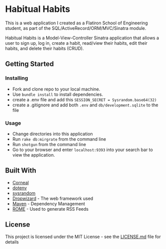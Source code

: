 # Habitual Habits

This is a web application I created as a Flatiron School of Engineering student, as part of the SQL/ActiveRecord/ORM/MVC/Sinatra module.

Habitual Habits is a Model-View-Controller Sinatra application that allows a user to sign up, log in, create a habit, read/view their habits, edit their habits, and delete their habits (CRUD).

## Getting Started

### Installing

- Fork and clone repo to your local machine.
- Use ```bundle install``` to install dependencies.
- create a .env file and add this ```SESSION_SECRET = Sysrandom.base64(32)```
- create a .gitignore and add both ```.env``` and 
```db/development.sqlite``` to the file 

### Usage

- Change directories into this application
- Run ```rake db:mirgrate``` from the command line
- Run ```shotgun``` from the command line 
- Go to your browser and enter ```localhost:9393``` into your search bar to view the application.

## Built With
* [Corneal](https://github.com/thebrianemory/corneal)
* [dotenv](https://github.com/motdotla/dotenv)
* [sysrandom](https://github.com/cryptosphere/sysrandom)
* [Dropwizard](http://www.dropwizard.io/1.0.2/docs/) - The web framework used
* [Maven](https://maven.apache.org/) - Dependency Management
* [ROME](https://rometools.github.io/rome/) - Used to generate RSS Feeds

## License

This project is licensed under the MIT License - see the [LICENSE.md](LICENSE.md) file for details

